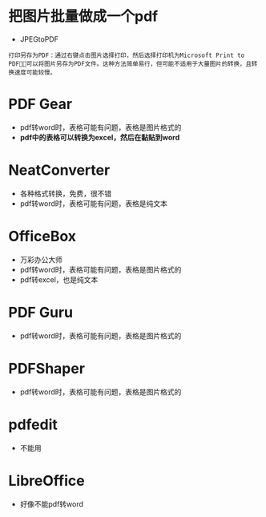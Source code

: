 # 把图片批量做成一个pdf
- JPEGtoPDF
```
打印另存为PDF：通过右键点击图片选择打印，然后选择打印机为Microsoft Print to PDF，可以将图片另存为PDF文件。这种方法简单易行，但可能不适用于大量图片的转换，且转换速度可能较慢。
```

# PDF Gear
- pdf转word时，表格可能有问题，表格是图片格式的
- **pdf中的表格可以转换为excel，然后在黏贴到word**

# NeatConverter
- 各种格式转换，免费，很不错
- pdf转word时，表格可能有问题，表格是纯文本

# OfficeBox
- 万彩办公大师
- pdf转word时，表格可能有问题，表格是图片格式的
- pdf转excel，也是纯文本
# PDF Guru
- pdf转word时，表格可能有问题，表格是图片格式的

# PDFShaper
- pdf转word时，表格可能有问题，表格是图片格式的
# pdfedit
- 不能用

# LibreOffice
- 好像不能pdf转word